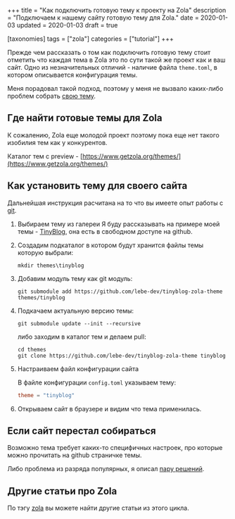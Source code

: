 +++
title = "Как подключить готовую тему к проекту на Zola"
description = "Подключаем к нашему сайту готовую тему для Zola."
date = 2020-01-03
updated = 2020-01-03
draft = true

[taxonomies]
tags = ["zola"]
categories = ["tutorial"]
+++

Прежде чем рассказать о том как подключить готовую тему стоит отметить что каждая тема в Zola это по сути такой же проект
как и ваш сайт. Одно из незначительных отличий - наличие файла `theme.toml`, в котором описывается конфигурация темы.

Меня порадовал такой подход, поэтому у меня не вызвало каких-либо проблем собрать 
[свою тему](https://github.com/lebe-dev/tinyblog-zola-theme).

## Где найти готовые темы для Zola

К сожалению, Zola еще молодой проект поэтому пока еще нет такого изобилия тем как у конкурентов.

Каталог тем с preview - [https://www.getzola.org/themes/](https://www.getzola.org/themes/)

## Как установить тему для своего сайта

Дальнейшая инструкция расчитана на то что вы имеете опыт работы с [git](https://git-scm.com/book/ru/v2/%D0%92%D0%B2%D0%B5%D0%B4%D0%B5%D0%BD%D0%B8%D0%B5-%D0%9E%D1%81%D0%BD%D0%BE%D0%B2%D1%8B-Git).

1. Выбираем тему из галереи
    Я буду рассказывать на примере моей темы - [TinyBlog](https://github.com/lebe-dev/tinyblog-zola-theme), 
    она есть в свободном доступе на github.

2. Создадим подкаталог в котором будут хранится файлы темы которую выбрали:

    ```shell script
    mkdir themes\tinyblog
    ```
   
3. Добавим модуль тему как git модуль:
    ```shell script
    git submodule add https://github.com/lebe-dev/tinyblog-zola-theme themes/tinyblog
    ```
   
4. Подкачаем актуальную версию темы:
   ```shell script
   git submodule update --init --recursive 
   ```
   
   либо заходим в каталог тем и делаем pull:
   ```shell script
   cd themes
   git clone https://github.com/lebe-dev/tinyblog-zola-theme tinyblog
   ``` 
   
5. Настраиваем файл конфигурации сайта

   В файле конфигурации `config.toml` указываем тему:
   
   ```toml
   theme = "tinyblog" 
   ```
   
6. Открываем сайт в браузере и видим что тема применилась.

## Если сайт перестал собираться

Возможно тема требует каких-то специфичных настроек, про которые можно прочитать на github страничке темы.

Либо проблема из разряда популярных, я описал [пару решений](/zola-issues/).

## Другие статьи про Zola

По тэгу [zola](/tags/zola) вы можете найти другие статьи из этого цикла.
